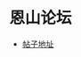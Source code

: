 # 恩山论坛
* [帖子地址](https://www.right.com.cn/forum/forum.php?mod=viewthread&tid=4076037&highlight=op%B9%CC%BC%FE)

